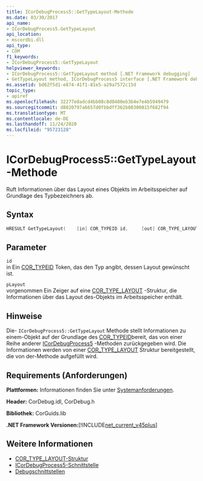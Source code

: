 ```yaml
---
title: ICorDebugProcess5::GetTypeLayout-Methode
ms.date: 03/30/2017
api_name:
- ICorDebugProcess5.GetTypeLayout
api_location:
- mscordbi.dll
api_type:
- COM
f1_keywords:
- ICorDebugProcess5::GetTypeLayout
helpviewer_keywords:
- ICorDebugProcess5::GetTypeLayout method [.NET Framework debugging]
- GetTypeLayout method, ICorDebugProcess5 interface [.NET Framework debugging]
ms.assetid: bd62f5d1-e874-41f1-81e5-a29a7572c15d
topic_type:
- apiref
ms.openlocfilehash: 32277e8adcd4bb08c8d0480eb3b4e7e4b5949479
ms.sourcegitcommit: d8020797a6657d0fbbdff362b80300815f682f94
ms.translationtype: MT
ms.contentlocale: de-DE
ms.lasthandoff: 11/24/2020
ms.locfileid: "95723128"
---
```

# <a name="icordebugprocess5gettypelayout-method"></a>ICorDebugProcess5::GetTypeLayout-Methode

Ruft Informationen über das Layout eines Objekts im Arbeitsspeicher auf Grundlage des Typbezeichners ab.  
  
## <a name="syntax"></a>Syntax  
  
```cpp  
HRESULT GetTypeLayout(    [in] COR_TYPEID id,     [out] COR_TYPE_LAYOUT *pLayout);  
```  
  
## <a name="parameters"></a>Parameter  

 `id`  
 in Ein [COR_TYPEID](cor-typeid-structure.md) Token, das den Typ angibt, dessen Layout gewünscht ist.  
  
 `pLayout`  
 vorgenommen Ein Zeiger auf eine [COR_TYPE_LAYOUT](cor-type-layout-structure.md) -Struktur, die Informationen über das Layout des-Objekts im Arbeitsspeicher enthält.  
  
## <a name="remarks"></a>Hinweise  

 Die- `ICorDebugProcess5::GetTypeLayout` Methode stellt Informationen zu einem-Objekt auf der Grundlage des [COR_TYPEID](cor-typeid-structure.md)bereit, das von einer Reihe anderer [ICorDebugProcess5](icordebugprocess5-interface.md) -Methoden zurückgegeben wird. Die Informationen werden von einer [COR_TYPE_LAYOUT](cor-type-layout-structure.md) Struktur bereitgestellt, die von der-Methode aufgefüllt wird.  
  
## <a name="requirements"></a>Requirements (Anforderungen)  

 **Plattformen:** Informationen finden Sie unter [Systemanforderungen](../../get-started/system-requirements.md).  
  
 **Header:** CorDebug.idl, CorDebug.h  
  
 **Bibliothek:** CorGuids.lib  
  
 **.NET Framework Versionen:**[!INCLUDE[net_current_v45plus](../../../../includes/net-current-v45plus-md.md)]  
  
## <a name="see-also"></a>Weitere Informationen

- [COR_TYPE_LAYOUT-Struktur](cor-type-layout-structure.md)
- [ICorDebugProcess5-Schnittstelle](icordebugprocess5-interface.md)
- [Debugschnittstellen](debugging-interfaces.md)
